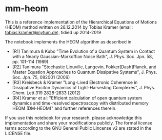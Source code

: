 # mm-heom

This is a reference implementation of the Hierarchical Equations of Motions (HEOM) method written on 26.12.2014 by Tobias Kramer (email: tobias.kramer@mytum.de), tidied up 2014-2019

The notebook implements the HEOM algorithm as described in 

* [R1] Tanimura & Kubo "Time Evolution of a Quantum System in Contact with a Nearly Gaussian-Markoffian Noise Bath", J. Phys. Soc. Jpn. 58, pp. 101-114 (1989) 
* [R2] Tanimura  "Stochastic Liouville, Langevin, Fokker\[Dash]Planck, and Master Equation Approaches to Quantum Dissipative Systems", J. Phys. Soc. Jpn. 75, 082001 (2006)
* [R3] Kreisbeck & Kramer "Long-Lived Electronic Coherence in Dissipative Exciton Dynamics of Light-Harvesting Complexes", J. Phys. Chem. Lett.319 2828-2833 (2012)
* [R4] Kramer et al: "Efficient calculation of open quantum system dynamics and time-resolved spectroscopy with distributed memory HEOM (DM-HEOM)"
and further references therein.

If you use this notebook for your research, please acknowledge this implementation and share your modifications publicly.
The formal license terms according to the GNU General Public Lincense v2 are stated in the LICENSE file. 
